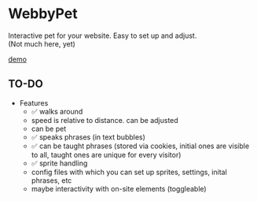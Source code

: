 # WebbyPet
Interactive pet for your website. Easy to set up and adjust.<br>
(Not much here, yet)

[demo](https://drakonic.neocities.org/webbypet)

## TO-DO
- Features
  - ✅ walks around
  - speed is relative to distance. can be adjusted
  - can be pet
  - ✅ speaks phrases (in text bubbles)
  - ✅ can be taught phrases (stored via cookies, initial ones are visible to all, taught ones are unique for every visitor)
  - ✅ sprite handling
  - config files with which you can set up sprites, settings, inital phrases, etc
  - maybe interactivity with on-site elements (toggleable)
